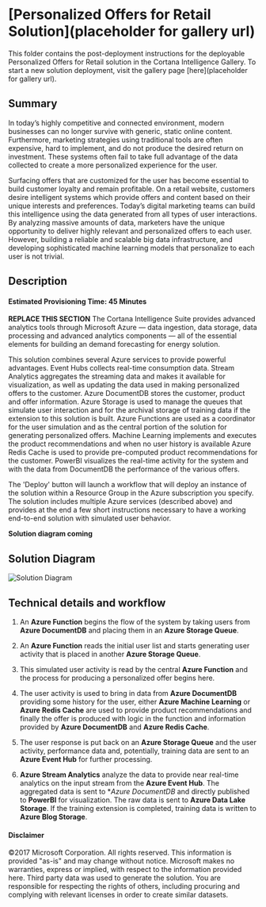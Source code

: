 
# [Personalized Offers for Retail Solution](placeholder for gallery url)

This folder contains the post-deployment instructions for the deployable Personalized Offers for Retail solution in the Cortana Intelligence Gallery. To start a new solution deployment, visit the gallery page [here](placeholder for gallery url).

<Guide type="PostDeploymentGuidance" url="https://github.com/Azure/cortana-intelligence-personalized-offers-retail-2/blob/master/Automated%20Deployment%20Guide/Post%20Deployment%20Instructions.md"/>

## <a name="Summary"></a>Summary
<Guide type="Summary">
In today’s highly competitive and connected environment, modern businesses can no longer survive with generic, static online content. Furthermore, marketing strategies using traditional tools are often expensive, hard to implement, and do not produce the desired return on investment. These systems often fail to take full advantage of the data collected to create a more personalized experience for the user. 

Surfacing offers that are customized for the user has become essential to build customer loyalty and remain profitable. On a retail website, customers desire intelligent systems which provide offers and content based on their unique interests and preferences. 
Today’s digital marketing teams can build this intelligence using the data generated from all types of user interactions. By analyzing massive amounts of data, marketers have the unique opportunity to deliver highly relevant and personalized offers to each user. However, building a reliable and scalable big data infrastructure, and developing sophisticated machine learning models that personalize to each user is not trivial. 
</Guide>

## <a name="Description"></a>Description

#### Estimated Provisioning Time: <Guide type="EstimatedTime">45 Minutes</Guide>
<Guide type="Description">

**REPLACE THIS SECTION**
The Cortana Intelligence Suite provides advanced analytics tools through Microsoft Azure — data ingestion, data storage, data processing and advanced analytics components — all of the essential elements for building an demand forecasting for energy solution.

This solution combines several Azure services to provide powerful advantages. Event Hubs collects real-time consumption data. Stream Analytics aggregates the streaming data and makes it available for visualization, as well as updating the data used in making personalized offers to the customer. Azure DocumentDB stores the customer, product and offer information. Azure Storage is used to manage the queues that simulate user interaction and for the archival storage of training data if the extension to this solution is built. Azure Functions are used as a coordinator for the user simulation and as the central portion of the solution for generating personalized offers. Machine Learning implements and executes the product recommendations and when no user history is available Azure Redis Cache is used to provide pre-computed product recommendations for the customer. PowerBI visualizes the real-time activity for the system and with the data from DocumentDB the performance of the various offers.

The 'Deploy' button will launch a workflow that will deploy an instance of the solution within a Resource Group in the Azure subscription you specify. The solution includes multiple Azure services (described above) and provides at the end a few short instructions necessary to have a working end-to-end solution with simulated user behavior. 

**Solution diagram coming**
## Solution Diagram
![Solution Diagram](https://github.com/Azure/cortana-intelligence-personalized-offers-retail-2/blob/master/Automated%20Deployment%20Guide/Figures/PersonalizedOffersArchitecture.png)

## Technical details and workflow
1.	An **Azure Function** begins the flow of the system by taking users from **Azure DocumentDB** and placing them in an **Azure Storage Queue**.

2. An **Azure Function** reads the initial user list and starts generating user activity that is placed in another **Azure Storage Queue**.

3. This simulated user activity is read by the central **Azure Function** and the process for producing a personalized offer begins here.

4. The user activity is used to bring in data from **Azure DocumentDB** providing some history for the user, either **Azure Machine Learning** or **Azure Redis Cache** are used to provide product recommendations and finally the offer is produced with logic in the function and information provided by **Azure DocumentDB** and **Azure Redis Cache**.

5. The user response is put back on an **Azure Storage Queue** and the user activity, performance data and, potentially, training data are sent to an **Azure Event Hub** for further processing.

6.	**Azure Stream Analytics** analyze the data to provide near real-time analytics on the input stream from the **Azure Event Hub**. The aggregated data is sent to **Azure DocumentDB* and directly published to **PowerBI** for visualization.  The raw data is sent to **Azure Data Lake Storage**. If the training extension is completed, training data is written to **Azure Blog Storage**.
</Guide>

#### Disclaimer

©2017 Microsoft Corporation. All rights reserved.  This information is provided "as-is" and may change without notice. Microsoft makes no warranties, express or implied, with respect to the information provided here.  Third party data was used to generate the solution.  You are responsible for respecting the rights of others, including procuring and complying with relevant licenses in order to create similar datasets.